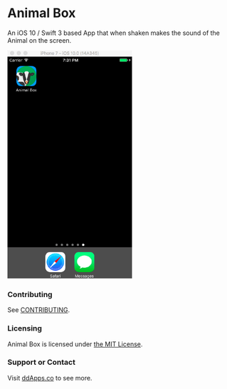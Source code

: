 # Animal Box
An iOS 10 / Swift 3 based App that when shaken makes the sound of the Animal on the screen. 

![](art/screenshot/animalbox00.gif?raw=true)

### Contributing
See [CONTRIBUTING](CONTRIBUTING.md).

### Licensing
Animal Box is licensed under [the MIT License](LICENSE).

### Support or Contact
Visit [ddApps.co](http://ddapps.co) to see more.

